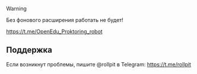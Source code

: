 > [!WARNING]
> Без фонового расширения работать не будет!

https://t.me/OpenEdu_Proktoring_robot


## Поддержка
Если возникнут проблемы, пишите @rollpit в Telegram: https://t.me/rollpit
